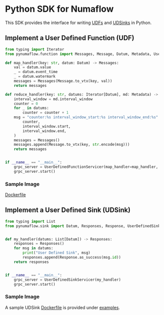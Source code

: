 # Python SDK for Numaflow

This SDK provides the interface for writing [UDFs](https://numaflow.numaproj.io/user-guide/user-defined-functions/) 
and [UDSinks](https://numaflow.numaproj.io/user-guide/sinks/user-defined-sinks/) in Python.

## Implement a User Defined Function (UDF)

```python
from typing import Iterator
from pynumaflow.function import Messages, Message, Datum, Metadata, UserDefinedFunctionServicer

def map_handler(key: str, datum: Datum) -> Messages:
    val = datum.value
    _ = datum.event_time
    _ = datum.watermark
    messages = Messages(Message.to_vtx(key, val))
    return messages

def reduce_handler(key: str, datums: Iterator[Datum], md: Metadata) -> Messages:
    interval_window = md.interval_window
    counter = 0
    for _ in datums:
        counter = counter + 1
    msg = "counter:%s interval_window_start:%s interval_window_end:%s" % (
        counter,
        interval_window.start,
        interval_window.end,
    )
    messages = Messages()
    messages.append(Message.to_vtx(key, str.encode(msg)))
    return messages


if __name__ == "__main__":
    grpc_server = UserDefinedFunctionServicer(map_handler=map_handler, reduce_handler=reduce_handler)
    grpc_server.start()
```

### Sample Image
[Dockerfile](https://github.com/numaproj/numaflow-python/blob/main/examples/function/forward_message/Dockerfile)

## Implement a User Defined Sink (UDSink)

```python
from typing import List
from pynumaflow.sink import Datum, Responses, Response, UserDefinedSinkServicer


def my_handler(datums: List[Datum]) -> Responses:
    responses = Responses()
    for msg in datums:
        print("User Defined Sink", msg)
        responses.append(Response.as_success(msg.id))
    return responses


if __name__ == "__main__":
    grpc_server = UserDefinedSinkServicer(my_handler)
    grpc_server.start()
```

### Sample Image

A sample UDSink [Dockerfile](examples/sink/simplesink/Dockerfile) is provided 
under [examples](examples/sink/simplesink).
